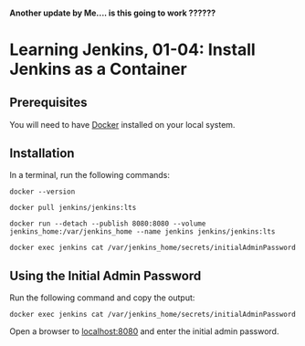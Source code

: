 #### Another update by Me.... is this going to work ??????


# Learning Jenkins, 01-04: Install Jenkins as a Container

## Prerequisites
You will need to have [Docker](https://docs.docker.com/get-docker/) installed on your local system.

## Installation
In a terminal, run the following commands:

```
docker --version

docker pull jenkins/jenkins:lts

docker run --detach --publish 8080:8080 --volume jenkins_home:/var/jenkins_home --name jenkins jenkins/jenkins:lts

docker exec jenkins cat /var/jenkins_home/secrets/initialAdminPassword
```

## Using the Initial Admin Password
Run the following command and copy the output:
```
docker exec jenkins cat /var/jenkins_home/secrets/initialAdminPassword
```

Open a browser to [localhost:8080](http://localhost:8080) and enter the initial admin password.
